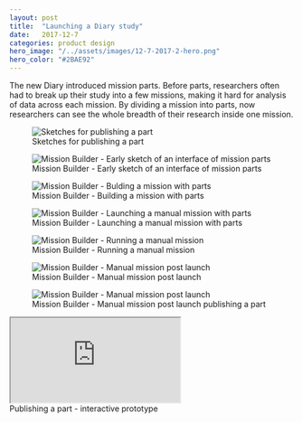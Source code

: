 ```yaml
---
layout: post
title:  "Launching a Diary study"
date:   2017-12-7
categories: product design
hero_image: "/../assets/images/12-7-2017-2-hero.png"
hero_color: "#2BAE92"
---
```


The new Diary introduced mission parts. Before parts, researchers often had to break up their study into a few missions, making it hard for analysis of data across each mission. By dividing a mission into parts, now researchers can see the whole breadth of their research inside one mission.

<figure>
	<img src="../../../../../../assets/images/builder-0.png" title="Sketches for publishing a part" />
	<figcaption class="media-caption center">Sketches for publishing a part</figcaption>
</figure>

<figure>
	<img src="../../../../../../assets/images/builder-1.JPG" title="Mission Builder - Early sketch of an interface of mission parts" />
	<figcaption class="media-caption center">Mission Builder - Early sketch of an interface of mission parts</figcaption>
</figure>

<figure>
	<img src="../../../../../../assets/images/builder-2.png" title="Mission Builder - Bulding a mission with parts" />
	<figcaption class="media-caption center">Mission Builder - Building a mission with parts</figcaption>
</figure>

<figure>
	<img src="../../../../../../assets/images/builder-3.png" title="Mission Builder - Launching a manual mission with parts" />
	<figcaption class="media-caption center">Mission Builder - Launching a manual mission with parts</figcaption>
</figure>

<figure>
	<img src="../../../../../../assets/images/builder-4.png" title="Mission Builder - Running a manual mission" />
	<figcaption class="media-caption center">Mission Builder - Running a manual mission</figcaption>
</figure>


<figure>
	<img src="../../../../../../assets/images/builder-5.png" title="Mission Builder - Manual mission post launch" />
	<figcaption class="media-caption center">Mission Builder - Manual mission post launch</figcaption>
</figure>

<figure>
	<img src="../../../../../../assets/images/builder-6.png" title="Mission Builder - Manual mission post launch" />
	<figcaption class="media-caption center">Mission Builder - Manual mission post launch publishing a part</figcaption>
</figure>

<iframe src="https://codepen.io/jsimplicio/live/4943f2d43e35d2f7be1a32859a01646a">
</iframe>
<figcaption class="media-caption center">Publishing a part - interactive prototype</figcaption>
